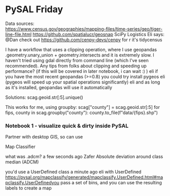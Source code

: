 # PySAL Friday 

Data sources:  
https://www.census.gov/geographies/mapping-files/time-series/geo/tiger-line-file.html
https://github.com/spatialucr/geosnap 
SciPy Logistics Eli says: @Dan check out https://github.com/cenpy-devs/cenpy
for r it's tidycensus 

I have a workflow that uses a clipping operation, where I use geopandas .geometry.unary_union + geometry.intersects and it is extremely slow. I haven't tried using gdal directly from command line (which I've seen recommended). Any tips from folks about clipping and speeding up performance? (if this will be covered in later notebook, i can wait :) )
eli if you have the most recent geopandas (>=0.8) you could try install pygeos
eli (pygeos will speed up your spatial operations significantly)
eli and as long as it's installed, geopandas will use it automatically

Solutions: 
scag.geoid.str[:5].unique()

This works for me, using groupby:
scag["county"] = scag.geoid.str[:5]
for fips, county in scag.groupby("county"):
county.to_file(f"data/{fips}.shp")

### Notebook 1 - visualize quick & dirty inside PySAL  
 Partner with desktop GIS, so can use 
 
 Map Classifier
 
 what was .adcm?
a few seconds ago
Zafer
Absolute deviation around class median (ADCM)

you'd use a UserDefined class
a minute ago
eli
with UserDefined https://pysal.org/mapclassify/generated/mapclassify.UserDefined.html#mapclassify.UserDefinedyou pass a set of bins, and you can use the resulting labels to create a map 


